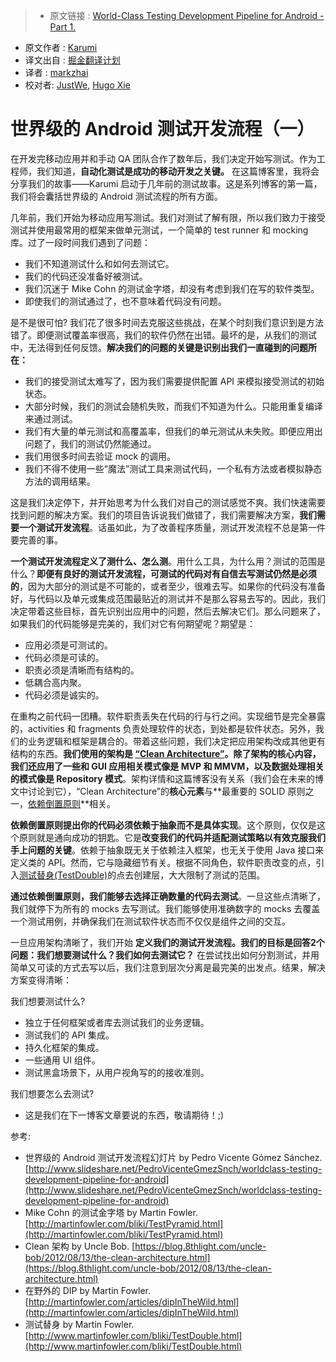 > * 原文链接 : [World-Class Testing Development Pipeline for Android - Part 1.](http://blog.karumi.com/world-class-testing-development-pipeline-for-android/)
* 原文作者 : [Karumi](hello@karumi.com)
* 译文出自 : [掘金翻译计划](https://github.com/xitu/gold-miner)
* 译者 : [markzhai](https://github.com/markzhai)
* 校对者: [JustWe](https://github.com/lfkdsk), [Hugo Xie](https://github.com/xcc3641)

# 世界级的 Android 测试开发流程（一）

在开发完移动应用并和手动 QA 团队合作了数年后，我们决定开始写测试。作为工程师，我们知道，**自动化测试是成功的移动开发之关键。** 在这篇博客里，我将会分享我们的故事——Karumi 启动于几年前的测试故事。这是系列博客的第一篇，我们将会囊括世界级的 Android 测试流程的所有方面。

几年前，我们开始为移动应用写测试。我们对测试了解有限，所以我们致力于接受测试并使用最常用的框架来做单元测试，一个简单的 test runner 和 mocking 库。过了一段时间我们遇到了问题：

- 我们不知道测试什么和如何去测试它。
- 我们的代码还没准备好被测试。
- 我们沉迷于 Mike Cohn 的测试金字塔，却没有考虑到我们在写的软件类型。
- 即使我们的测试通过了，也不意味着代码没有问题。

是不是很可怕? 我们花了很多时间去克服这些挑战，在某个时刻我们意识到是方法错了。即便测试覆盖率很高，我们的软件仍然在出错。最坏的是，从我们的测试中，无法得到任何反馈。**解决我们的问题的关键是识别出我们一直碰到的问题所在：**

- 我们的接受测试太难写了，因为我们需要提供配置 API 来模拟接受测试的初始状态。
- 大部分时候，我们的测试会随机失败，而我们不知道为什么。只能用重复编译来通过测试。
- 我们有大量的单元测试和高覆盖率，但我们的单元测试从未失败。即便应用出问题了，我们的测试仍然能通过。
- 我们用很多时间去验证 mock 的调用。
- 我们不得不使用一些“魔法”测试工具来测试代码，一个私有方法或者模拟静态方法的调用结果。

这是我们决定停下，并开始思考为什么我们对自己的测试感觉不爽。我们快速需要找到问题的解决方案。我们的项目告诉说我们做错了，我们需要解决方案，**我们需要一个测试开发流程**。话虽如此，为了改善程序质量，测试开发流程不总是第一件要完善的事。

**一个测试开发流程定义了测什么、怎么测**。用什么工具，为什么用？测试的范围是什么？**即便有良好的测试开发流程，可测试的代码对有自信去写测试仍然是必须的**，因为大部分的测试是不可能的，或者至少，很难去写。如果你的代码没有准备好，与代码以及单元或集成范围最贴近的测试并不是那么容易去写的。因此，我们决定带着这些目标，首先识别出应用中的问题，然后去解决它们。那么问题来了，如果我们的代码能够是完美的，我们对它有何期望呢？期望是：

- 应用必须是可测试的。
- 代码必须是可读的。
- 职责必须是清晰而有结构的。
- 低耦合高内聚。
- 代码必须是诚实的。

在重构之前代码一团糟。软件职责丢失在代码的行与行之间。实现细节是完全暴露的，activities 和 fragments 负责处理软件的状态，到处都是软件状态。另外，我们的业务逻辑和框架是耦合的。带着这些问题，我们决定把应用架构改成其他更有结构的东西。**我们使用的架构是 [“Clean Architecture”](https://blog.8thlight.com/uncle-bob/2012/08/13/the-clean-architecture.html)。除了架构的核心内容，我们还应用了一些和 GUI 应用相关模式像是 MVP 和 MMVM，以及数据处理相关的模式像是 Repository 模式**。架构详情和这篇博客没有关系（我们会在未来的博文中讨论到它），“Clean Architecture”的**核心元素**与**最重要的 SOLID 原则之一，[依赖倒置原则](http://martinfowler.com/articles/dipInTheWild.html)**相关。

**依赖倒置原则提出你的代码必须依赖于抽象而不是具体实现**。这个原则，仅仅是这个原则就是通向成功的钥匙。它是**改变我们的代码并适配测试策略以有效克服我们手上问题的关键**。依赖于抽象既无关于依赖注入框架，也无关于使用 Java 接口来定义类的 API。然而，它与隐藏细节有关。根据不同角色，软件职责改变的点，引入[测试替身(TestDouble)](http://www.martinfowler.com/bliki/TestDouble.html)的点去创建层，大大限制了测试的范围。

**通过依赖倒置原则，我们能够去选择正确数量的代码去测试**。一旦这些点清晰了，我们就停下为所有的 mocks 去写测试。我们能够使用准确数字的 mocks 去覆盖一个测试用例，并确保我们在测试软件状态而不仅仅是组件之间的交互。

一旦应用架构清晰了，我们开始 **定义我们的测试开发流程。我们的目标是回答2个问题：我们想要测试什么？我们如何去测试它？** 在尝试找出如何分割测试，并用简单又可读的方式去写以后，我们注意到层次分离是最完美的出发点。结果，解决方案变得清晰：

我们想要测试什么?

- 独立于任何框架或者库去测试我们的业务逻辑。
- 测试我们的 API 集成。
- 持久化框架的集成。
- 一些通用 UI 组件。
- 测试黑盒场景下，从用户视角写的的接收准则。

我们想要怎么去测试?

- 这是我们在下一博客文章要说的东西，敬请期待！;)

参考:

- 世界级的 Android 测试开发流程幻灯片 by Pedro Vicente Gómez Sánchez. [http://www.slideshare.net/PedroVicenteGmezSnch/worldclass-testing-development-pipeline-for-android](http://www.slideshare.net/PedroVicenteGmezSnch/worldclass-testing-development-pipeline-for-android)
- Mike Cohn 的测试金字塔 by Martin Fowler. [http://martinfowler.com/bliki/TestPyramid.html](http://martinfowler.com/bliki/TestPyramid.html)
- Clean 架构 by Uncle Bob. [https://blog.8thlight.com/uncle-bob/2012/08/13/the-clean-architecture.html](https://blog.8thlight.com/uncle-bob/2012/08/13/the-clean-architecture.html)
- 在野外的 DIP by Martin Fowler.[http://martinfowler.com/articles/dipInTheWild.html](http://martinfowler.com/articles/dipInTheWild.html)
- 测试替身 by Martin Fowler. [http://www.martinfowler.com/bliki/TestDouble.html](http://www.martinfowler.com/bliki/TestDouble.html)
